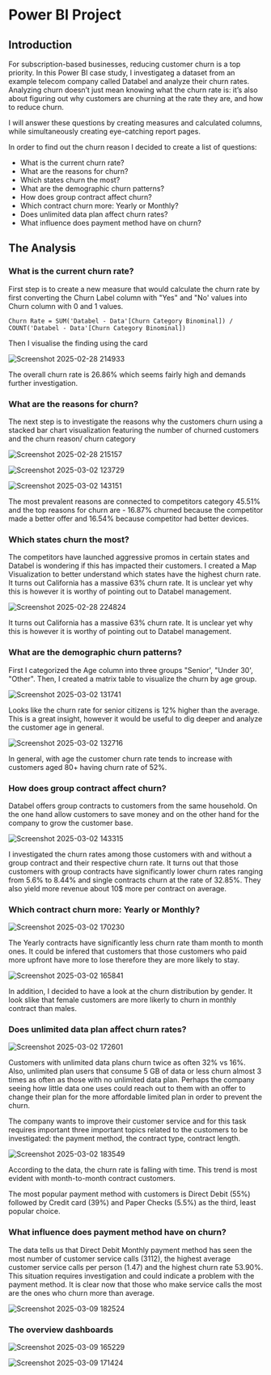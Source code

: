 # Power BI Project

## Introduction

For subscription-based businesses, reducing customer churn is a top priority. In this Power BI case study, I investigateg a dataset from an example telecom company called Databel and analyze their churn rates. 
Analyzing churn doesn’t just mean knowing what the churn rate is: it’s also about figuring out why customers are churning at the rate they are, and how to reduce churn. 

I will answer these questions by creating measures and calculated columns, while simultaneously creating eye-catching report pages.

In order to find out the churn reason I decided to create a list of questions:
- What is the current churn rate?
- What are the reasons for churn?
- Which states churn the most?
- What are the demographic churn patterns?
- How does group contract affect churn?
- Which contract churn more: Yearly or Monthly?
- Does unlimited data plan affect churn rates?
- What influence does payment method have on churn?



## The Analysis

### What is the current churn rate?

First step is to create a new measure that would calculate the churn rate by first converting the Churn Label column with "Yes" and "No' values into Churn column with 0 and 1 values.

`Churn Rate = SUM('Databel - Data'[Churn Category Binominal]) / COUNT('Databel - Data'[Churn Category Binominal])`

Then I visualise the finding using the card

![Screenshot 2025-02-28 214933](https://github.com/user-attachments/assets/bbc77a34-53ea-4d68-b9ed-fb3d9e6e2f08)

The overall churn rate is 26.86% which seems fairly high and demands further investigation.

### What are the reasons for churn? 

The next step is to investigate the reasons why the customers churn using a stacked bar chart visualization featuring the number of churned customers and the churn reason/ churn category

![Screenshot 2025-02-28 215157](https://github.com/user-attachments/assets/aebc436c-b63a-4e96-8d03-2b619d9b455f)


![Screenshot 2025-03-02 123729](https://github.com/user-attachments/assets/44165fa3-e4e0-43fa-9aa1-2d4ff5a65f30)

![Screenshot 2025-03-02 143151](https://github.com/user-attachments/assets/e9e71c3d-863f-4aff-9b38-d4c52d6fb1af)

The most prevalent reasons are connected to competitors category 45.51% and the top reasons for churn are - 16.87% churned because the competitor made a better offer and 16.54% because competitor had better devices.

### Which states churn the most?

The competitors have launched aggressive promos in certain states and Databel is wondering if this has impacted their customers.  I created a Map Visualization to better understand which states have the highest churn rate. 
It turns out California has a massive 63% churn rate. It is unclear yet why this is however it is worthy of pointing out to Databel management.

![Screenshot 2025-02-28 224824](https://github.com/user-attachments/assets/ef398358-638b-4677-ae2b-033be906658c)


It turns out California has a massive 63% churn rate. It is unclear yet why this is however it is worthy of pointing out to Databel management.

### What are the demographic churn patterns?

First I categorized the Age column into three groups "Senior', "Under 30', "Other". Then, I created a matrix table to visualize the churn by age group.

![Screenshot 2025-03-02 131741](https://github.com/user-attachments/assets/85061347-58cf-4902-8234-80698f5fe797)

Looks like the churn rate for senior citizens is 12% higher than the average. This is a great insight, however it would be useful to dig deeper and analyze the customer age in general.


![Screenshot 2025-03-02 132716](https://github.com/user-attachments/assets/3b956823-0e5b-4643-81da-2333bcb0dab7)

In general, with age the customer churn rate tends to increase with customers aged 80+ having churn rate of 52%. 

### How does group contract affect churn?

Databel offers group contracts to customers from the same household. On the one hand allow customers to save money and on the other hand for the company to grow the customer base. 

![Screenshot 2025-03-02 143315](https://github.com/user-attachments/assets/da00c7ac-816f-47ad-b0e0-8eb896b7e0b9)


I investigated the churn rates among those customers with and without a group contract and their respective churn rate.
It turns out that those customers with group contracts have significantly lower churn rates ranging from 5.6% to 8.44% and single contracts churn at the rate of 32.85%. They also yield more revenue about 10$ more per contract on average. 

### Which contract churn more: Yearly or Monthly?

![Screenshot 2025-03-02 170230](https://github.com/user-attachments/assets/3e467020-2d6f-4fd4-a48c-51ed450e4251)

The Yearly contracts have significantly less churn rate tham month to month ones. It could be infered that customers that those customers who paid more upfront have more to lose therefore they are more likely to stay.

![Screenshot 2025-03-02 165841](https://github.com/user-attachments/assets/0bf4c7b0-9e4e-4661-9ad9-165e45a5a59d)

In addition, I decided to have a look at the churn distribution by gender. It look slike that female customers are more likerly to churn in monthly contract than males. 


### Does unlimited data plan affect churn rates?

![Screenshot 2025-03-02 172601](https://github.com/user-attachments/assets/4dc4e116-e765-481f-bb6e-8dd4bc559e26)

Customers with unlimited data plans churn twice as often 32% vs 16%. Also, unlimited plan users that consume 5 GB of data or less churn almost 3 times as often as those with no unlimited data plan. Perhaps the company seeing how little data one uses could reach out to them with an offer to change their plan for the more affordable limited plan in order to prevent the churn.  


The company wants to improve their customer service and for this task requires important three important topics related to the customers to be investigated: the payment method, the contract type, contract length.


![Screenshot 2025-03-02 183549](https://github.com/user-attachments/assets/34e441cd-87cc-4fc7-af1f-f0c896090f06)

According to the data, the churn rate is falling with time. This trend is most evident with month-to-month contract customers. 

The most popular payment method with customers is Direct Debit (55%) followed by Credit card (39%) and Paper Checks (5.5%) as the third, least popular choice.

### What influence does payment method have on churn?

The data tells us that Direct Debit Monthly payment method has seen the most number of customer service calls (3112), the highest average customer service calls per person (1.47) and the highest churn rate 53.90%. This situation requires investigation and could indicate a problem with the payment method. It is clear now that those who make service calls the most are the ones who churn more than average.

![Screenshot 2025-03-09 182524](https://github.com/user-attachments/assets/5ab3a0ff-d032-4aba-a896-6e480da529ce)


### The overview dashboards

![Screenshot 2025-03-09 165229](https://github.com/user-attachments/assets/25a4c88c-e7ec-4faf-8d04-93bc54989b32)

![Screenshot 2025-03-09 171424](https://github.com/user-attachments/assets/ddfb771a-4f59-44a1-beab-d21e34f81903)

